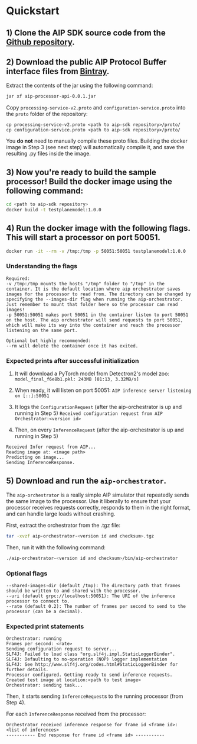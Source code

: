 # Quickstart

## 1) Clone the AIP SDK source code from the [Github repository](https://github.palantir.build/video/aip-sdk).

## 2) Download the public AIP Protocol Buffer interface files from [Bintray](https://bintray.com/palantir/releases/download_file?file_path=com%2Fpalantir%2Faip%2Fprocessors%2Fapi%2Faip-processor-api%2F0.0.1%2Faip-processor-api-0.0.1.jar).
Extract the contents of the jar using the following command:
```bash
jar xf aip-processor-api-0.0.1.jar
```

Copy `processing-service-v2.proto` and `configuration-service.proto` into the `proto` folder of the repository:
```
cp processing-service-v2.proto <path to aip-sdk repository>/proto/
cp configuration-service.proto <path to aip-sdk repository>/proto/
```

You **do not** need to manually compile these proto files. Building the docker image in Step 3 (see next step) will
automatically compile it, and save the resulting .py files inside the image.

## 3) Now you're ready to build the sample processor! Build the docker image using the following command:
```bash
cd <path to aip-sdk repository>
docker build -t testplanemodel:1.0.0
```

## 4) Run the docker image with the following flags. This will start a processor on port 50051.
```bash
docker run -it --rm -v /tmp:/tmp -p 50051:50051 testplanemodel:1.0.0
```

### Understanding the flags
```
Required:
-v /tmp:/tmp mounts the hosts "/tmp" folder to "/tmp" in the container. It is the default location where aip orchestrator saves images for the processor to read from. The directory can be changed by specifying the --images-dir flag when running the aip-orchestrator. Just remember to mount that folder here so the processor can read images!
-p 50051:50051 makes port 50051 in the container listen to port 50051 on the host. The aip orchestrator will send requests to port 50051, which will make its way into the container and reach the processor listening on the same port.

Optional but highly recommended:
--rm will delete the container once it has exited.
```

### Expected prints after successful initialization

1) It will download a PyTorch model from Detectron2's model zoo:
`model_final_f6e8b1.pkl: 243MB [01:13, 3.32MB/s]`

2) When ready, it will listen on port 50051:
`AIP inference server listening on [::]:50051`

3) It logs the `ConfigurationRequest` (after the aip-orchestrator is up and running in Step 5)
`Received configuration request from AIP Orchestrator:<version id>`

4) Then, on every `InferenceRequest` (after the aip-orchestrator is up and running in Step 5)
```
Received Infer request from AIP...
Reading image at: <image path>
Predicting on image...
Sending InferenceResponse.
```

## 5) Download and run the `aip-orchestrator`.

The `aip-orchestrator` is a really simple AIP simulator that repeatedly sends the same image to the processor. Use it liberally
to ensure that your processor receives requests correctly, responds to them in the right format, and can handle large loads
without crashing.

First, extract the orchestrator from the .tgz file:
```bash
tar -xvzf aip-orchestrator-<version id and checksum>.tgz
```

Then, run it with the following command:
```bash
./aip-orchestrator-<version id and checksum>/bin/aip-orchestrator
```

### Optional flags
```
--shared-images-dir (default /tmp): The directory path that frames should be written to and shared with the processor.
--uri (default grpc://localhost:50051): The URI of the inference processor to connect to.
--rate (default 0.2): The number of frames per second to send to the processor (can be a decimal).
```

### Expected print statements
```
Orchestrator: running
Frames per second: <rate>
Sending configuration request to server...
SLF4J: Failed to load class "org.slf4j.impl.StaticLoggerBinder".
SLF4J: Defaulting to no-operation (NOP) logger implementation
SLF4J: See http://www.slf4j.org/codes.html#StaticLoggerBinder for further details.
Processor configured. Getting ready to send inference requests.
Created test image at location:<path to test image>
Orchestrator: sending task...
```

Then, it starts sending `InferenceRequest`s to the running processor (from Step 4).

For each `InferenceResponse` received from the processor:
```
Orchestrator received inference response for frame id <frame id>:
<list of inferences>
----------- End response for frame id <frame id> -----------
```